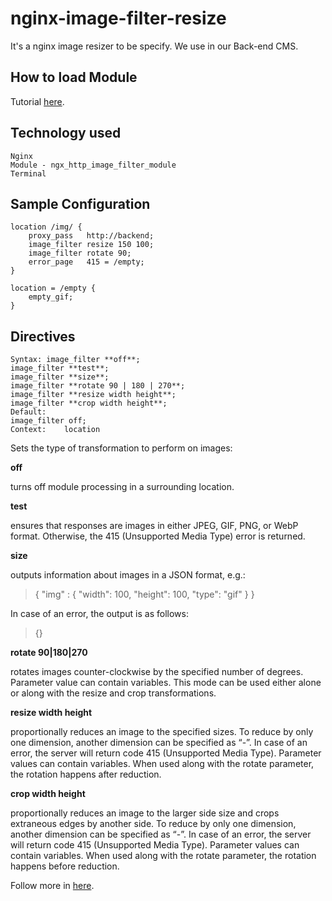 # nginx-image-filter-resize
It's a nginx image resizer to be specify. We use in our Back-end CMS.

## How to load Module
Tutorial [here](https://zaiste.net/nginx_image_server_with_image_filter_secure_link_modules/).

## Technology used
```
Nginx
Module - ngx_http_image_filter_module
Terminal
```

## Sample Configuration 
```
location /img/ {
    proxy_pass   http://backend;
    image_filter resize 150 100;
    image_filter rotate 90;
    error_page   415 = /empty;
}

location = /empty {
    empty_gif;
}
```

## Directives
```
Syntax:	image_filter **off**;
image_filter **test**;
image_filter **size**;
image_filter **rotate 90 | 180 | 270**;
image_filter **resize width height**;
image_filter **crop width height**;
Default:	
image_filter off;
Context:	location
```

Sets the type of transformation to perform on images:

**off**

turns off module processing in a surrounding location.

**test**

ensures that responses are images in either JPEG, GIF, PNG, or WebP format. Otherwise, the 415 (Unsupported Media Type) error is returned.

**size**

outputs information about images in a JSON format, e.g.:
> { "img" : { "width": 100, "height": 100, "type": "gif" } }

In case of an error, the output is as follows:
> {}

**rotate 90|180|270**

rotates images counter-clockwise by the specified number of degrees. Parameter value can contain variables. This mode can be used either alone or along with the resize and crop transformations.

**resize width height**

proportionally reduces an image to the specified sizes. To reduce by only one dimension, another dimension can be specified as “-”. In case of an error, the server will return code 415 (Unsupported Media Type). Parameter values can contain variables. When used along with the rotate parameter, the rotation happens after reduction.

**crop width height**

proportionally reduces an image to the larger side size and crops extraneous edges by another side. To reduce by only one dimension, another dimension can be specified as “-”. In case of an error, the server will return code 415 (Unsupported Media Type). Parameter values can contain variables. When used along with the rotate parameter, the rotation happens before reduction.

Follow more in [here](http://nginx.org/en/docs/http/ngx_http_image_filter_module.html).



